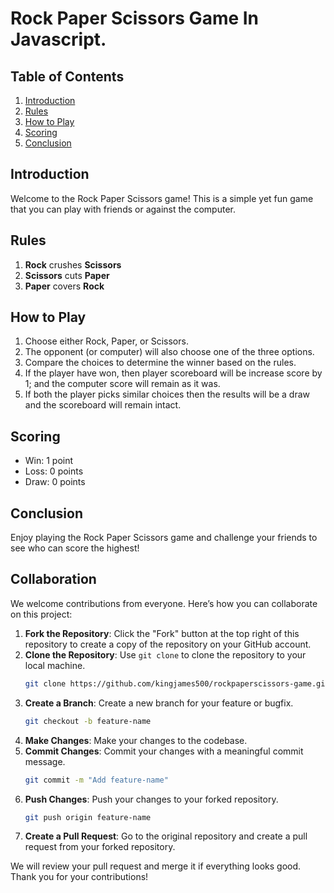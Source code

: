 # Rock Paper Scissors Game In Javascript.

## Table of Contents
1. [Introduction](#introduction)
2. [Rules](#rules)
3. [How to Play](#how-to-play)
4. [Scoring](#scoring)
5. [Conclusion](#conclusion)

## Introduction
Welcome to the Rock Paper Scissors game! This is a simple yet fun game that you can play with friends or against the computer.

## Rules
1. **Rock** crushes **Scissors**
2. **Scissors** cuts **Paper**
3. **Paper** covers **Rock**

## How to Play
1. Choose either Rock, Paper, or Scissors.
2. The opponent (or computer) will also choose one of the three options.
3. Compare the choices to determine the winner based on the rules.
4. If the player have won, then player scoreboard will be increase score by 1; and the computer score will remain as it was.
5. If both the player picks similar choices then the results will be a draw and the scoreboard will remain intact.

## Scoring
- Win: 1 point
- Loss: 0 points
- Draw: 0 points

## Conclusion
Enjoy playing the Rock Paper Scissors game and challenge your friends to see who can score the highest!



## Collaboration
We welcome contributions from everyone. Here’s how you can collaborate on this project:

1. **Fork the Repository**: Click the "Fork" button at the top right of this repository to create a copy of the repository on your GitHub account.
2. **Clone the Repository**: Use `git clone` to clone the repository to your local machine.
    ```sh
    git clone https://github.com/kingjames500/rockpaperscissors-game.git
    ```
3. **Create a Branch**: Create a new branch for your feature or bugfix.
    ```sh
    git checkout -b feature-name
    ```
4. **Make Changes**: Make your changes to the codebase.
5. **Commit Changes**: Commit your changes with a meaningful commit message.
    ```sh
    git commit -m "Add feature-name"
    ```
6. **Push Changes**: Push your changes to your forked repository.
    ```sh
    git push origin feature-name
    ```
7. **Create a Pull Request**: Go to the original repository and create a pull request from your forked repository.

We will review your pull request and merge it if everything looks good. Thank you for your contributions!

